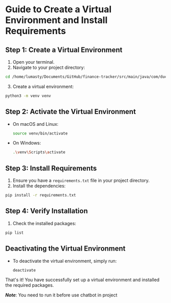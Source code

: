 # Guide to Create a Virtual Environment and Install Requirements

## Step 1: Create a Virtual Environment

1. Open your terminal.
2. Navigate to your project directory:
  ```sh
  cd /home/lumasty/Documents/GitHub/finance-tracker/src/main/java/com/ducbrick/finance_tracker/services/genAI
  ```
3. Create a virtual environment:
  ```sh
  python3 -m venv venv
  ```

## Step 2: Activate the Virtual Environment

- On macOS and Linux:
  ```sh
  source venv/bin/activate
  ```
- On Windows:
  ```sh
  .\venv\Scripts\activate
  ```

## Step 3: Install Requirements

1. Ensure you have a `requirements.txt` file in your project directory.
2. Install the dependencies:
  ```sh
  pip install -r requirements.txt
  ```

## Step 4: Verify Installation

1. Check the installed packages:
  ```sh
  pip list
  ```

## Deactivating the Virtual Environment

- To deactivate the virtual environment, simply run:
  ```sh
  deactivate
  ```

That's it! You have successfully set up a virtual environment and installed the required packages.


***Note***: You need to run it before use chatbot in project